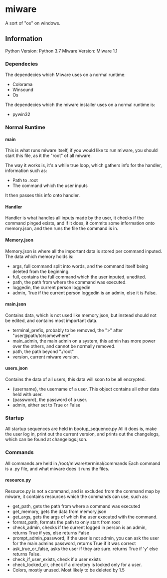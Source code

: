 # miware
A sort of "os" on windows.

## Information
Python Version: Python 3.7
Miware Version: Miware 1.1


### Dependecies

The dependecies which Miware uses on a normal runtime:
* Colorama
* Winsound
* Os

The dependecies which the miware installer uses on a normal runtime is:
* pywin32

### Normal Runtime

#### main
This is what runs miware itself, if you would like to run miware, you should start this file, as it the "root" of all miware.

The way it works is, it's a while true loop, which gathers info for the handler, information such as:
* Path to .root
* The command which the user inputs

It then passes this info onto handler.

#### Handler
Handler is what handles all inputs made by the user, it checks if the command pinged exists, and if it does, it commits some information onto memory.json, and then runs the file the command is in.

#### Memory.json
Memory.json is where all the important data is stored per command inputed. The data which memory holds is:
* args, full command split into words, and the command itself being deleted from the beginning.
* full, contains the full command which the user inputed, unedited.
* path, the path from where the command was executed.
* loggedin, the current person loggedin
* admin, True if the current person loggedin is an admin, else it is False.

#### main.json
Contains data, which is not used like memory.json, but instead should not be edited, and contains most important data.
* terminal_prefix, probably to be removed, the ">" after "user@path/to/somewhere"
* main_admin, the main admin on a system, this admin has more power over the others, and cannot be normally removed.
* path, the path beyond "./root"
* version, current miware version.

#### users.json
Contains the data of all users, this data will soon to be all encrypted.
* {username}, the username of a user. This object contains all other data held with user.
* {password}, the password of a user.
* admin, either set to True or False

### Startup
All startup sequences are held in bootup_sequence.py
All it does is, make the user log in, print out the current version, and prints out the changelogs, which can be found at changelogs.json.

### Commands
All commands are held in /root/miware/terminal/commands
Each command is a .py file, and what miware does it runs the files.

#### resource.py
Resource.py is not a command, and is excluded from the command map by miware, it contains resources which the commands can use, such as:
* get_path, gets the path from where a command was executed
* get_memory, gets the data from memory.json
* get_args, gets the args of which the user executed with the command.
* format_path, formats the path to only start from root
* check_admin, checks if the current logged in person is an admin, returns True if yes, else returns False
* prompt_admin_password, if the user is not admin, you can ask the user for the main admins password, returns True if it was correct
* ask_true_or_false, asks the user if they are sure. returns True if 'y' else returns False.
* check_if_user_exists, check if a user exists
* check_locked_dir, check if a directory is locked only for a user.
* Colors, mostly unused. Most likely to be deleted by 1.5
